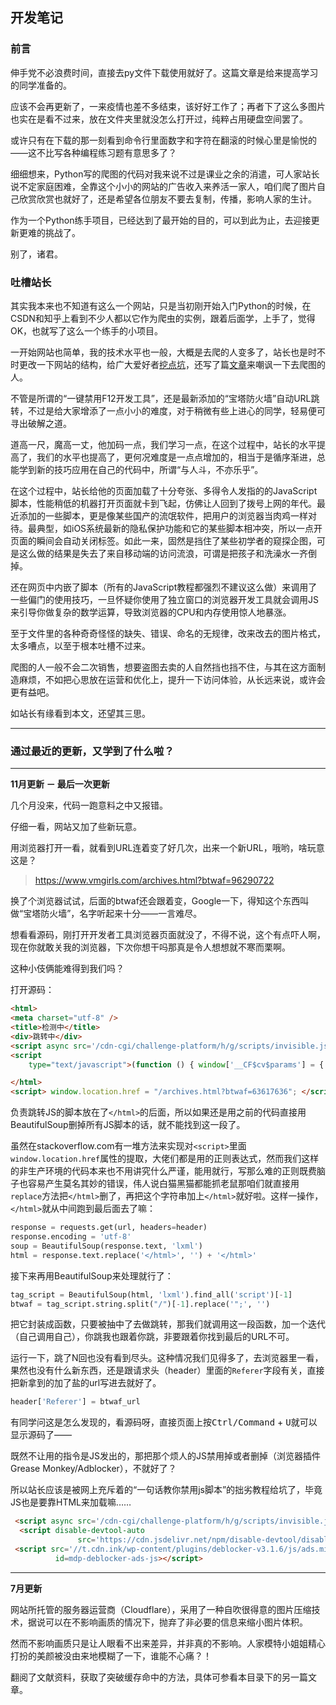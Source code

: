 ## 开发笔记

### 前言  

伸手党不必浪费时间，直接去py文件下载使用就好了。这篇文章是给来提高学习的同学准备的。

应该不会再更新了，一来疫情也差不多结束，该好好工作了；再者下了这么多图片也实在是看不过来，放在文件夹里就没怎么打开过，纯粹占用硬盘空间罢了。

或许只有在下载的那一刻看到命令行里面数字和字符在翻滚的时候心里是愉悦的——这不比写各种编程练习题有意思多了？

细细想来，Python写的爬图的代码对我来说不过是课业之余的消遣，可人家站长说不定家庭困难，全靠这个小小的网站的广告收入来养活一家人，咱们爬了图片自己欣赏欣赏也就好了，还是希望各位朋友不要去复制，传播，影响人家的生计。

作为一个Python练手项目，已经达到了最开始的目的，可以到此为止，去迎接更新更难的挑战了。

别了，诸君。



### 吐槽站长

其实我本来也不知道有这么一个网站，只是当初刚开始入门Python的时候，在CSDN和知乎上看到不少人都以它作为爬虫的实例，跟着后面学，上手了，觉得OK，也就写了这么一个练手的小项目。

一开始网站也简单，我的技术水平也一般，大概是去爬的人变多了，站长也是时不时更改一下网站的结构，给广大爱好者[挖点坑]((https://www.nange.cn/disable-devtool.html))，还写了篇[文章](https://www.nange.cn/i-killed-a-python.html)来嘲讽一下去爬图的人。

不管是所谓的“一键禁用F12开发工具”，还是最新添加的“宝塔防火墙”自动URL跳转，不过是给大家增添了一点小小的难度，对于稍微有些上进心的同学，轻易便可寻出破解之道。

道高一尺，魔高一丈，他加码一点，我们学习一点，在这个过程中，站长的水平提高了，我们的水平也提高了，更何况难度是一点点增加的，相当于是循序渐进，总能学到新的技巧应用在自己的代码中，所谓“与人斗，不亦乐乎”。

在这个过程中，站长给他的页面加载了十分夸张、多得令人发指的的JavaScript脚本，性能稍低的机器打开页面就卡到飞起，仿佛让人回到了拨号上网的年代。最近添加的一些脚本，更是像某些国产的流氓软件，把用户的浏览器当肉鸡一样对待。最典型，如iOS系统最新的隐私保护功能和它的某些脚本相冲突，所以一点开页面的瞬间会自动关闭标签。如此一来，固然是挡住了某些初学者的窥探企图，可是这么做的结果是失去了来自移动端的访问流浪，可谓是把孩子和洗澡水一齐倒掉。

还在网页中内嵌了脚本（所有的JavaScript教程都强烈不建议这么做）来调用了一些偏门的使用技巧，一旦怀疑你使用了独立窗口的浏览器开发工具就会调用JS来引导你做复杂的数学运算，导致浏览器的CPU和内存使用惊人地暴涨。

至于文件里的各种奇奇怪怪的缺失、错误、命名的无规律，改来改去的图片格式，太多嘈点，以至于根本吐槽不过来。

爬图的人一般不会二次销售，想要盗图去卖的人自然挡也挡不住，与其在这方面制造麻烦，不如把心思放在运营和优化上，提升一下访问体验，从长远来说，或许会更有益吧。

如站长有缘看到本文，还望其三思。

---

### 通过最近的更新，又学到了什么啦？

---

**11月更新 － 最后一次更新**

几个月没来，代码一跑意料之中又报错。

仔细一看，网站又加了些新玩意。

用浏览器打开一看，就看到URL连着变了好几次，出来一个新URL，哦哟，啥玩意这是？

> https://www.vmgirls.com/archives.html?btwaf=96290722

换了个浏览器试试，后面的btwaf还会跟着变，Google一下，得知这个东西叫做“宝塔防火墙”，名字听起来十分——一言难尽。

想看看源码，刚打开开发者工具浏览器页面就没了，不得不说，这个有点吓人啊，现在你就敢关我的浏览器，下次你想干吗那真是令人想想就不寒而栗啊。

这种小伎俩能难得到我们吗？

打开源码：

```html
<html>
<meta charset="utf-8" />
<title>检测中</title>
<div>跳转中</div>
<script async src='/cdn-cgi/challenge-platform/h/g/scripts/invisible.js'></script>
<script
    type="text/javascript">(function () { window['__CF$cv$params'] = { r: '6ac4fb08db393fd8', m: 'UouiXWiAloFT4PBZXWUiIUw3KaDL508t_3t7bjvwoiU-1636607074-0-AY0D0wT36Mx281KF3kBVgUWyxOjk+t7WhJs/iOolvJPuYVadt+JG9+bHj3n3OKV+I8Zs2QDfQYV6tAmWG6idSiG27Q7Ma4G/93UbK/B89oyVRi3w2P5yxHKN/9a6Jistcg==', s: [0xcd16bba2b7, 0xea37344e21], u: '/cdn-cgi/challenge-platform/h/g' } })();</script>

</html>
<script> window.location.href = "/archives.html?btwaf=63617636"; </script>
```

负责跳转JS的脚本放在了`</html>`的后面，所以如果还是用之前的代码直接用BeautifulSoup删掉所有JS脚本的话，就不能找到这一段了。

虽然在stackoverflow.com有一堆方法来实现对`<script>`里面`window.location.href`属性的提取，大佬们都是用的正则表达式，然而我们这样的非生产环境的代码本来也不用讲究什么严谨，能用就行，写那么难的正则既费脑子也容易产生莫名其妙的错误，伟人说白猫黑猫都能抓老鼠那咱们就直接用`replace`方法把`</html>`删了，再把这个字符串加上`</html>`就好啦。这样一操作，`</html>`就从中间跑到最后面去了嘛：

```python
response = requests.get(url, headers=header)
response.encoding = 'utf-8'
soup = BeautifulSoup(response.text, 'lxml')
html = response.text.replace('</html>', '') + '</html>'
```

接下来再用BeautifulSoup来处理就行了：
```python
tag_script = BeautifulSoup(html, 'lxml').find_all('script')[-1]
btwaf = tag_script.string.split("/")[-1].replace('";', '')
```

把它封装成函数，只要被抽中了去做跳转，那我们就调用这一段函数，加一个迭代（自己调用自己），你跳我也跟着你跳，非要跟着你找到最后的URL不可。

运行一下，跳了N回也没有看到尽头。这种情况我们见得多了，去浏览器里一看，果然也没有什么新东西，还是跟请求头（header）里面的`Referer`字段有关，直接把新拿到的加了盐的url写进去就好了。

```python
header['Referer'] = btwaf_url
```

有同学问这是怎么发现的，看源码呀，直接页面上按<kbd>Ctrl/Command</kbd> + <kbd>U</kbd>就可以显示源码了——

既然不让用的指令是JS发出的，那把那个烦人的JS禁用掉或者删掉（浏览器插件 Grease Monkey/Adblocker），不就好了？

所以站长应该是被网上充斥着的“一句话教你禁用js脚本”的拙劣教程给坑了，毕竟JS也是要靠HTML来加载嘛……

```html
 <script async src='/cdn-cgi/challenge-platform/h/g/scripts/invisible.js'></script>
  <script disable-devtool-auto
               src='https://cdn.jsdelivr.net/npm/disable-devtool/disable-devtool.min.js'></script>
 <script src='//t.cdn.ink/wp-content/plugins/deblocker-v3.1.6/js/ads.min.js?ver=3.1.6'
          id=mdp-deblocker-ads-js></script>
```


---

**7月更新**

网站所托管的服务器运营商（Cloudflare），采用了一种自吹很得意的图片压缩技术，据说可以在不影响画质的情况下，抛弃了非必要的信息来缩小图片体积。

然而不影响画质只是让人眼看不出来差异，并非真的不影响。人家模特小姐姐精心打扮的美颜被没由来地模糊了一下，谁能不心痛？！

翻阅了文献资料，获取了突破缓存命中的方法，具体可参看本目录下的另一篇文章。
